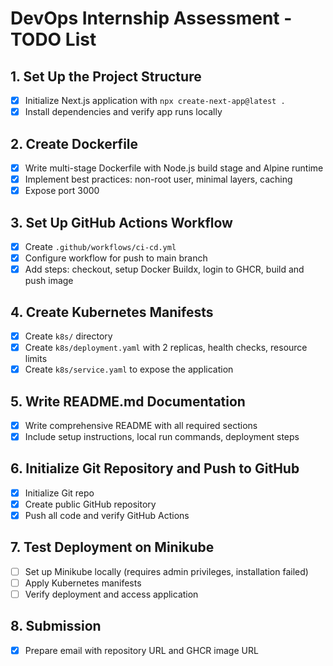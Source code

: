 # DevOps Internship Assessment - TODO List

## 1. Set Up the Project Structure
- [x] Initialize Next.js application with `npx create-next-app@latest .`
- [x] Install dependencies and verify app runs locally

## 2. Create Dockerfile
- [x] Write multi-stage Dockerfile with Node.js build stage and Alpine runtime
- [x] Implement best practices: non-root user, minimal layers, caching
- [x] Expose port 3000

## 3. Set Up GitHub Actions Workflow
- [x] Create `.github/workflows/ci-cd.yml`
- [x] Configure workflow for push to main branch
- [x] Add steps: checkout, setup Docker Buildx, login to GHCR, build and push image

## 4. Create Kubernetes Manifests
- [x] Create `k8s/` directory
- [x] Create `k8s/deployment.yaml` with 2 replicas, health checks, resource limits
- [x] Create `k8s/service.yaml` to expose the application

## 5. Write README.md Documentation
- [x] Write comprehensive README with all required sections
- [x] Include setup instructions, local run commands, deployment steps

## 6. Initialize Git Repository and Push to GitHub
- [x] Initialize Git repo
- [x] Create public GitHub repository
- [x] Push all code and verify GitHub Actions

## 7. Test Deployment on Minikube
- [ ] Set up Minikube locally (requires admin privileges, installation failed)
- [ ] Apply Kubernetes manifests
- [ ] Verify deployment and access application

## 8. Submission
- [x] Prepare email with repository URL and GHCR image URL

